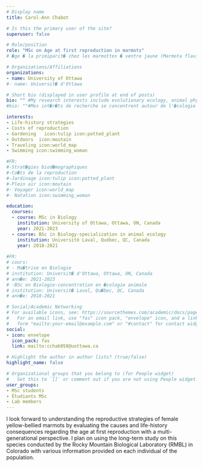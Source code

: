 ```yaml
---
# Display name
title: Carol-Ann Chabot

# Is this the primary user of the site?
superuser: false

# Role/position
role: "MSc on Age at first reproduction in marmots"
# �ge � la primiparit� chez les marmottes � ventre jaune (Marmota flaviventer): Agents d�terminants et cons�quences biod�mographiques

# Organizations/Affiliations
organizations:
- name: University of Ottawa
#- name: Universit� d'Ottawa

# Short bio (displayed in user profile at end of posts)
bio: "" #My research interests include evolutionary ecology, animal physiology and evolutionary ecophysiology.
#bio: ""#Mes int�r�ts de recherche se concentrent autour de l'�cologie �volutive, la physiologie animale et l'�cophysiologie �volutive.

interests:
- Life-history strategies
- Costs of reproduction
- Gardening   icon:tulip icon:potted_plant
- Outdoors  icon:moutain
- Traveling icon:world_map
- Swimming icon:swimming_woman

#FR: 
#-Strat�gies biod�mographiques
#-Co�ts de la reproduction
#-Jardinage icon:tulip icon:potted_plant
#-Plein air icon:moutain
#- Voyager icon:world_map
#- Natation icon:swimming_woman

education:
  courses:
  - course: MSc in Biology
    institution: University of Ottawa, Ottawa, ON, Canada
    year: 2021-2023
  - course: BSc in Biology-specialization in animal ecology
    institution: Université Laval, Québec, QC, Canada
    year: 2018-2021
    
#FR:
# cours:
# - Ma�trise en Biologie
# institution: Universit� d'Ottawa, Ottawa, ON, Canada
# ann�e: 2021-2023
# -BSc en Biologie-concentration en �cologie animale
# institution: Universit� Laval, Qu�bec, QC, Canada
# ann�e: 2018-2021

# Social/Academic Networking
# For available icons, see: https://sourcethemes.com/academic/docs/page-builder/#icons
#   For an email link, use "fas" icon pack, "envelope" icon, and a link in the
#   form "mailto:your-email@example.com" or "#contact" for contact widget.
social:
- icon: envelope
  icon_pack: fas
  link: mailto:cchab058@uottawa.ca

# Highlight the author in author lists? (true/false)
highlight_name: false

# Organizational groups that you belong to (for People widget)
#   Set this to `[]` or comment out if you are not using People widget.
user_groups:
- MSc students
- Étudiants MSc
- Lab members
---
```


I look forward to understanding the reproductive strategies of female yellow-bellied marmots by evaluating the causes and life-history consequences regarding the age at first reproduction with a multi-generational perspective. I plan on using the long-term study on this species conducted by the Rocky Mountain Biological Laboratory (RMBL) in Colorado with various information provided on each individual of the population.

<!-- J'envisage par ma recherche de mieux comprendre les strat�gies de reproduction des marmottes � ventre jaune femelles en examinant les causes et les cons�quences biod�mographiques entourant l'�ge � la premi�re reproduction avec une perspective multi-g�n�rationnelle. Je planifie me baser sur l'�tude � long terme sur cette esp�ce qui est r�alis�e au Rocky Mountain Biological Laboratory (RMBL) situ� au Colorado en utilisant des donn�es vari�es sur chaque individu de la population.
-->
